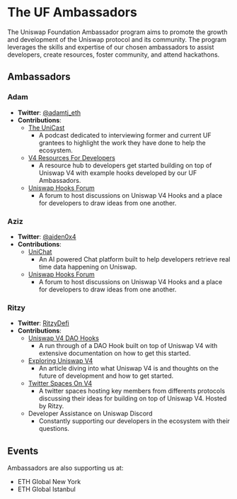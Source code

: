# The UF Ambassadors

The Uniswap Foundation Ambassador program aims to promote the growth and development of the Uniswap protocol and its community. The program leverages the skills and expertise of our chosen ambassadors to assist developers, create resources, foster community, and attend hackathons.

## Ambassadors

### Adam
- **Twitter**: [@adamtj_eth](https://twitter.com/adamtj_eth)
- **Contributions**:
  - [The UniCast](https://www.youtube.com/@adamtj0x)
    - A podcast dedicated to interviewing former and current UF grantees to highlight the work they have done to help the ecosystem.
  - [V4 Resources For Developers](https://github.com/atj3097/univ4-hooks-portfolio)
    - A resource hub to developers get started building on top of Uniswap V4 with example hooks developed by our UF Ambassadors.
  - [Uniswap Hooks Forum](https://hooks.uniswapfoundation.org/)
    - A forum to host discussions on Uniswap V4 Hooks and a place for developers to draw ideas from one another.

### Aziz
- **Twitter**: [@aiden0x4](https://twitter.com/aiden0x4)
- **Contributions**:
  - [UniChat](https://unichat.fn03.xyz/)
    - An AI powered Chat platform built to help developers retrieve real time data happening on Uniswap.
  - [Uniswap Hooks Forum](https://hooks.uniswapfoundation.org/)
    - A forum to host discussions on Uniswap V4 Hooks and a place for developers to draw ideas from one another.


### Ritzy
- **Twitter**: [RitzyDefi](https://twitter.com/RitzyDefi)
- **Contributions**:
  - [Uniswap V4 DAO Hooks](https://github.com/RitzyDevBox/Uniswap-v4-DAO-hooks)
    - A run through of a DAO Hook built on top of Uniswap V4 with extensive documentation on how to get this started.
  - [Exploring Uniswap V4](https://medium.com/@ritzydevbox/exploring-the-future-of-defi-with-uniswap-v4-2c49c02d228f)
    - An article diving into what Uniswap V4 is and thoughts on the future of development and how to get started.
  - [Twitter Spaces On V4](https://twitter.com/0xTyllen/status/1684608917966569472?s=20)
    - A twitter spaces hosting key members from differents protocols discussing their ideas for building on top of Uniswap V4. Hosted by Ritzy.
  - Developer Assistance on Uniswap Discord
    - Constantly supporting our developers in the ecosystem with their questions.

## Events

Ambassadors are also supporting us at:
- ETH Global New York
- ETH Global Istanbul
